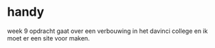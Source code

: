 # handy
week 9 opdracht gaat over een verbouwing in het davinci college en ik moet er een site voor maken.
